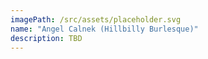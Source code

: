 ```yaml
---
imagePath: /src/assets/placeholder.svg
name: "Angel Calnek (Hillbilly Burlesque)"
description: TBD
---
```


